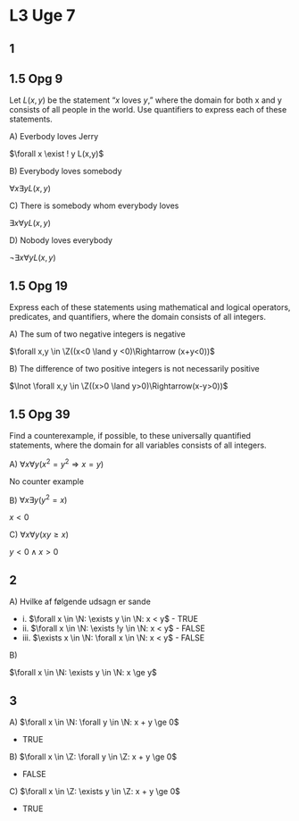 # L3 Uge 7

## 1

## 1.5 Opg 9

Let $L(x, y)$ be the statement “$x$ loves $y$,” where the domain
for both x and y consists of all people in the world. Use
quantifiers to express each of these statements.

A) Everbody loves Jerry

$\forall x \exist ! y L(x,y)$

B) Everybody loves somebody

$\forall x \exists y L(x,y)$

C) There is somebody whom everybody loves

$\exists x \forall y L(x,y)$

D) Nobody loves everybody

$\lnot \exists x \forall y L(x,y)$

## 1.5 Opg 19

Express each of these statements using mathematical and
logical operators, predicates, and quantifiers, where the
domain consists of all integers.

A) The sum of two negative integers is negative

$\forall x,y \in \Z((x<0 \land y <0)\Rightarrow (x+y<0))$

B) The difference of two positive integers is not necessarily positive

$\lnot \forall x,y \in \Z((x>0 \land y>0)\Rightarrow(x-y>0))$

## 1.5 Opg 39

Find a counterexample, if possible, to these universally
quantified statements, where the domain for all variables
consists of all integers.

A) $\forall x \forall y (x^2 = y^2 \Rightarrow x = y)$

No counter example

B) $\forall x \exists y (y^2 = x)$

$x < 0$

C) $\forall x \forall y (xy \ge x)$

$y < 0 \land x > 0$

## 2

A) Hvilke af følgende udsagn er sande

- i.    $\forall x \in \N: \exists y \in \N: x < y$ - TRUE
- ii.   $\forall x \in \N: \exists !y \in \N: x < y$ - FALSE
- iii.  $\exists x \in \N: \forall x \in \N: x < y$ - FALSE

B)

$\forall x \in \N: \exists y \in \N: x \ge y$


## 3

A) $\forall x \in \N: \forall y \in \N: x + y \ge 0$

- TRUE

B) $\forall x \in \Z: \forall y \in \Z: x + y \ge 0$

- FALSE

C) $\forall x \in \Z: \exists y \in \Z: x + y \ge 0$

- TRUE
